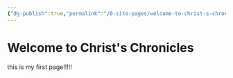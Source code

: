 ```yaml
---
{"dg-publish":true,"permalink":"/0-site-pages/welcome-to-christ-s-chronicles/","tags":["gardenEntry"]}
---
```



# Welcome to Christ's Chronicles

this is my first page!!!!!